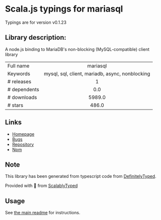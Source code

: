 
# Scala.js typings for mariasql

Typings are for version v0.1.23

## Library description:
A node.js binding to MariaDB's non-blocking (MySQL-compatible) client library

|                    |                 |
| ------------------ | :-------------: |
| Full name          | mariasql |
| Keywords           | mysql, sql, client, mariadb, async, nonblocking |
| # releases         | 1 |
| # dependents       | 0.0 |
| # downloads        | 5989.0 |
| # stars            | 486.0 |

## Links
- [Homepage](https://github.com/mscdex/node-mariasql#readme)
- [Bugs](https://github.com/mscdex/node-mariasql/issues)
- [Repository](https://github.com/mscdex/node-mariasql)
- [Npm](https://www.npmjs.com/package/mariasql)
    


## Note
This library has been generated from typescript code from [DefinitelyTyped](https://definitelytyped.org).

Provided with :purple_heart: from [ScalablyTyped](https://github.com/oyvindberg/ScalablyTyped)

## Usage
See [the main readme](../../readme.md) for instructions.


